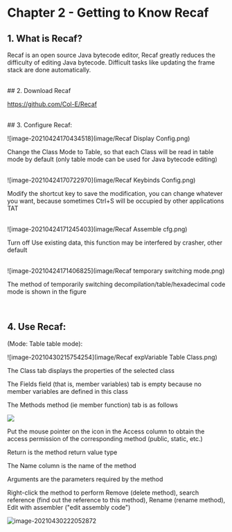 # Chapter 2 - Getting to Know Recaf

## 1. What is Recaf?

Recaf is an open source Java bytecode editor, Recaf greatly reduces the difficulty of editing Java bytecode. Difficult tasks like updating the frame stack are done automatically.

<br/>
## 2. Download Recaf

https://github.com/Col-E/Recaf

<br/>
## 3. Configure Recaf:

![image-20210424170434518](image/Recaf Display Config.png)

Change the Class Mode to Table, so that each Class will be read in table mode by default (only table mode can be used for Java bytecode editing)

<br/>
![image-20210424170722970](image/Recaf Keybinds Config.png)

Modify the shortcut key to save the modification, you can change whatever you want, because sometimes Ctrl+S will be occupied by other applications TAT

<br/>
![image-20210424171245403](image/Recaf Assemble cfg.png)

Turn off Use existing data, this function may be interfered by crasher, other default

<br/>
![image-20210424171406825](image/Recaf temporary switching mode.png)

The method of temporarily switching decompilation/table/hexadecimal code mode is shown in the figure

<br/>

## 4. Use Recaf:

(Mode: Table table mode):

![image-20210430215754254](image/Recaf expVariable Table Class.png)

The Class tab displays the properties of the selected class

The Fields field (that is, member variables) tab is empty because no member variables are defined in this class

The Methods method (ie member function) tab is as follows

![](image/ExampleVariableTable.png)

Put the mouse pointer on the icon in the Access column to obtain the access permission of the corresponding method (public, static, etc.)

Return is the method return value type

The Name column is the name of the method

Arguments are the parameters required by the method

Right-click the method to perform Remove (delete method), search reference (find out the reference to this method), Rename (rename method), Edit with assembler ("edit assembly code")

![image-20210430222052872](image/ExampleVariableASM.png)

